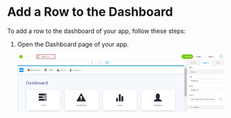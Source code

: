 # Add a Row to the Dashboard

To add a row to the dashboard of your app, follow these steps:

1.   Open the Dashboard page of your app. 

     <img src="Dashboard.png" />

